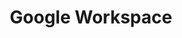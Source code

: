 ---
title: "Google Workspace"
linkTitle: "Google Workspace"
description: "Data types used for working with Google Workspace blocks."
weight: 1
---